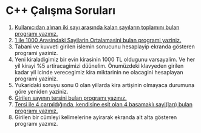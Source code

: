 # C++ Çalışma Soruları

1. [Kullanıcıdan alınan iki sayı arasında kalan sayıların toplamını bulan programı yazınız.](https://github.com/kutayozturk/cpp-calisma-sorulari/blob/main/girilen_2_sayi_arasindaki_sayilar_toplayan_program.cpp)
2. [1 ile 1000 Arasindaki Sayilarin Ortalamasini bulan programi yaziniz.](https://github.com/kutayozturk/cpp-calisma-sorulari/blob/main/1-1000%20arasi%20ortalama.cpp)
3. Tabani ve kuvveti girilen islemin sonucunu hesaplayip ekranda gösteren programi
    yaziniz.
4. Yeni kiraladigimiz bir evin kirasinin 1000 TL oldugunu varsayalim. Ve her yil kirayi
    %5 artiracagimizi düünelim. Önumüzdeki klavyeden girilen kadar yil icinde
    verecegimiz kira miktarinin ne olacagini hesaplayan programi yaziniz.
5. Yukaridaki soruyu sonu 0 olan yillarda kira artișinin olmayaca durumuna göre
    yeniden yaziniz.
6. [Girilen sayının tersini bulan programı yazınız.](https://github.com/kutayozturk/cpp-calisma-sorulari/blob/main/GirilenSayininTersi.cpp)
7. [Tersi ile 4 çarpıldığında, kendisine eşit olan 4 basamaklı sayi(ları) bulan programı yazınız.](https://github.com/kutayozturk/cpp-calisma-sorulari/blob/main/tersinin_4_kati_kendisine_esit_olan_sayi.cpp)
8. Girilen bir cümleyi kelimelerine ayirarak ekranda alt alta gösteren programı yazınız.

